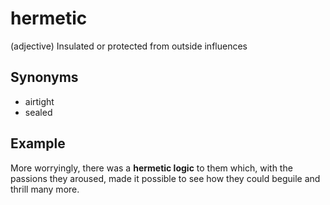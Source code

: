 # hermetic

(adjective) Insulated or protected from outside influences

## Synonyms

+ airtight
+ sealed

## Example

More worryingly, there was a **hermetic logic** to them which, with the passions they aroused, made it possible to see how they could beguile and thrill many more.
